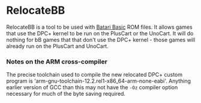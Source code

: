 # RelocateBB

RelocateBB is a tool to be used with [Batari Basic](https://github.com/batari-Basic/batari-Basic) ROM files. It allows games that use the DPC+ kernel to be run on the PlusCart or the UnoCart. It will do nothing for bB games that that don't use the DPC+ kernel - those games will already run on the PlusCart and UnoCart.


### Notes on the ARM cross-compiler

The precise toolchain used to compile the new relocated DPC+ custom program is 'arm-gnu-toolchain-12.2.rel1-x86_64-arm-none-eabi'. Anything earlier version of GCC than this may not have the `-Oz` compiler option necessary for much of the byte saving required.
